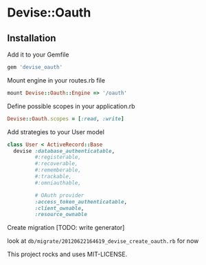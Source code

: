 # Devise::Oauth

## Installation

Add it to your Gemfile

```ruby
gem 'devise_oauth'
```

Mount engine in your routes.rb file

```ruby
mount Devise::Oauth::Engine => '/oauth'
```

Define possible scopes in your application.rb

```ruby
Devise::Oauth.scopes = [:read, :write]
```

Add strategies to your User model

```ruby
class User < ActiveRecord::Base
  devise :database_authenticatable,
         #:registerable,
         #:recoverable,
         #:rememberable,
         #:trackable,
         #:omniauthable,

         # OAuth provider
         :access_token_authenticatable,
         :client_ownable,
         :resource_ownable
```

Create migration [TODO: write generator]

look at `db/migrate/20120622164619_devise_create_oauth.rb` for now


This project rocks and uses MIT-LICENSE.
